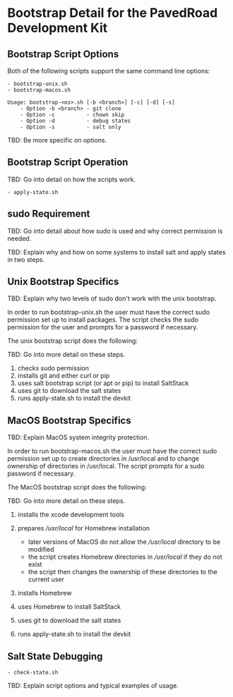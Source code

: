 # Bootstrap Detail for the PavedRoad Development Kit

## Bootstrap Script Options

Both of the following scripts support the same command line options:

    - bootstrap-unix.sh
    - bootstrap-macos.sh

    Usage: bootstrap-<os>.sh [-b <branch>] [-c] [-d] [-s]
        - Option -b <branch> - git clone
        - Option -c          - chown skip
        - Option -d          - debug states
        - Option -s          - salt only

TBD: Be more specific on options.

## Bootstrap Script Operation

TBD: Go into detail on how the scripts work.

    - apply-state.sh

## sudo Requirement

TBD: Go into detail about how sudo is used and why correct permission is needed.

TBD: Explain why and how on some systems to install salt and apply states in two steps.

## Unix Bootstrap Specifics

TBD: Explain why two levels of sudo don't work with the unix bootstrap.

In order to run bootstrap-unix.sh the user must have the correct sudo permission
set up to install packages.
The script checks the sudo permission for the user and prompts for a password if necessary.

The unix bootstrap script does the following:

TBD: Go into more detail on these steps.

1) checks sudo permission
2) installs git and either curl or pip
3) uses salt bootstrap script (or apt or pip) to install SaltStack
4) uses git to download the salt states
5) runs apply-state.sh to install the devkit

## MacOS Bootstrap Specifics

TBD: Explain MacOS system integrity protection.

In order to run bootstrap-macos.sh the user must have the correct sudo permission
set up to create directories in /usr/local and to change ownership of directories in /usr/local.
The script prompts for a sudo password if necessary.

The MacOS bootstrap script does the following:

TBD: Go into more detail on these steps.

1) installs the xcode development tools
2) prepares _/usr/local_ for Homebrew installation

   * later versions of MacOS do not allow the _/usr/local_ directory to be modified
   * the script creates Homebrew directories in _/usr/local_ if they do not exist
   * the script then changes the ownership of these directories to the current user
3) installs Homebrew
4) uses Homebrew to install SaltStack
5) uses git to download the salt states
6) runs apply-state.sh to install the devkit

## Salt State Debugging

    - check-state.sh

TBD: Explain script options and typical examples of usage.


